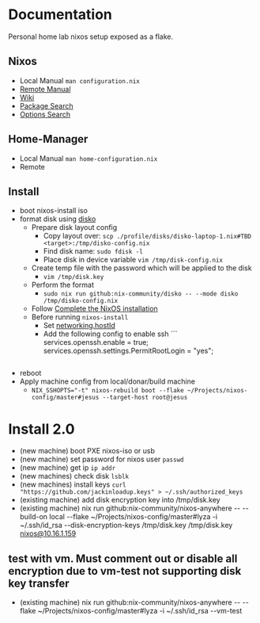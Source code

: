 # Documentation
Personal home lab nixos setup exposed as a flake.


## Nixos
 - Local Manual `man configuration.nix`
 - [Remote Manual](https://nixos.wiki/wiki/Resources)
 - [Wiki](https://nixos.wiki/)
 - [Package Search](https://search.nixos.org/packages?channel=22.11&from=0&size=50&sort=relevance&type=packages&query=)
 - [Options Search](https://search.nixos.org/packages?channel=22.11&from=0&size=50&sort=relevance&type=packages&query=)


## Home-Manager
 - Local Manual `man home-configuration.nix`
 - Remote

## Install
 - boot nixos-install iso
 - format disk using [disko](https://github.com/nix-community/disko/blob/master/docs/quickstart.md)
   - Prepare disk layout config
      - Copy layout over: `scp ./profile/disks/disko-laptop-1.nix#TBD <target>:/tmp/disko-config.nix`
      - Find disk name: `sudo fdisk -l`
      - Place disk in device variable `vim /tmp/disk-config.nix`
   - Create temp file with the password which will be applied to the disk
      - `vim /tmp/disk.key`
   - Perform the format
      - `sudo nix run github:nix-community/disko -- --mode disko /tmp/disko-config.nix`
   - Follow [Complete the NixOS
     installation](https://github.com/nix-community/disko/blob/master/docs/quickstart.md#step-7-complete-the-nixos-installation)
   - Before running `nixos-install`
      - Set
        [networking.hostId](https://search.nixos.org/options?channel=23.05&show=networking.hostId&from=0&size=50&sort=relevance&type=packages&query=networking.hostId)
      - Add the following config to enable ssh ```
        services.openssh.enable = true;
        services.openssh.settings.PermitRootLogin = "yes";
      ```

- reboot
- Apply machine config from local/donar/build machine
  - `NIX_SSHOPTS="-t" nixos-rebuild boot --flake ~/Projects/nixos-config/master#jesus --target-host root@jesus`


# Install 2.0
- (new machine) boot PXE nixos-iso or usb
- (new machine) set password for nixos user `passwd`
- (new machine) get ip `ip addr`
- (new machines) check disk `lsblk`
- (new machines) install keys `curl "https://github.com/jackinloadup.keys" > ~/.ssh/authorized_keys`
- (existing machine) add disk encryption key into /tmp/disk.key
- (existing machine) nix run github:nix-community/nixos-anywhere -- --build-on local --flake ~/Projects/nixos-config/master#lyza -i ~/.ssh/id_rsa --disk-encryption-keys /tmp/disk.key /tmp/disk.key nixos@10.16.1.159

## test with vm. Must comment out or disable all encryption due to vm-test not supporting disk key transfer
- (existing machine) nix run github:nix-community/nixos-anywhere -- --flake ~/Projects/nixos-config/master#lyza -i ~/.ssh/id_rsa --vm-test

